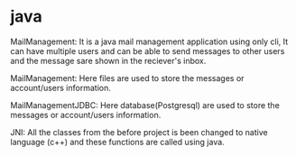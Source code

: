 # java
MailManagement:
  It is a java mail management application using only cli, It can have multiple users and can be able to send messages to other users and the message sare shown in the reciever's inbox.
  
  MailManagement:
    Here files are used to store the messages or account/users information.
    
  MailManagementJDBC:
    Here database(Postgresql) are used to store the messages or account/users information.
    
 JNI:
  All the classes from the before project is been changed to native language (c++) and these functions are called using java.
